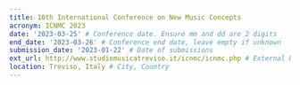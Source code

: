 ```yaml
---
title: 10th International Conference on New Music Concepts
acronym: ICNMC 2023
date: '2023-03-25' # Conference date. Ensure mm and dd are 2 digits
end_date: '2023-03-26' # Conference end date, leave empty if unknown
submission_date: '2023-01-22' # Date of submissions
ext_url: http://www.studiomusicatreviso.it/icnmc/icnmc.php # External URL to conference website
location: Treviso, Italy # City, Country
---
```

